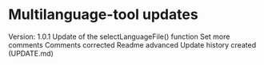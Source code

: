 # Multilanguage-tool updates

Version: 1.0.1
Update of the selectLanguageFile() function
Set more comments
Comments corrected
Readme advanced
Update history created (UPDATE.md)

